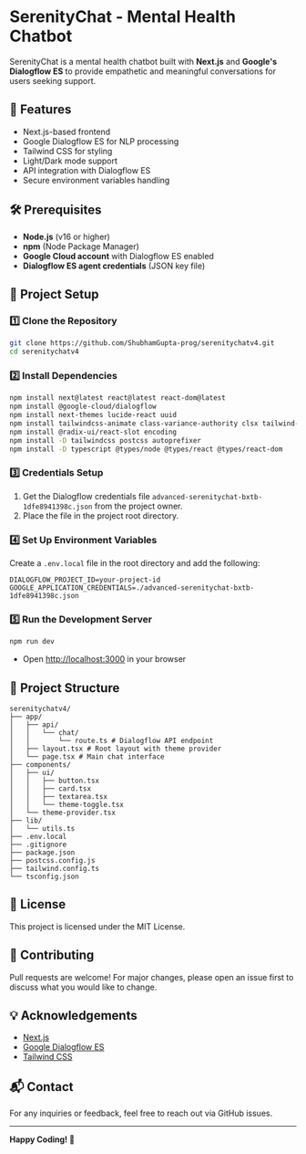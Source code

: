 # SerenityChat - Mental Health Chatbot

SerenityChat is a mental health chatbot built with **Next.js** and **Google's Dialogflow ES** to provide empathetic and meaningful conversations for users seeking support.

## 🚀 Features
- Next.js-based frontend
- Google Dialogflow ES for NLP processing
- Tailwind CSS for styling
- Light/Dark mode support
- API integration with Dialogflow ES
- Secure environment variables handling

## 🛠 Prerequisites
- **Node.js** (v16 or higher)
- **npm** (Node Package Manager)
- **Google Cloud account** with Dialogflow ES enabled
- **Dialogflow ES agent credentials** (JSON key file)

## 📌 Project Setup
### 1️⃣ Clone the Repository
```bash
git clone https://github.com/ShubhamGupta-prog/serenitychatv4.git
cd serenitychatv4
```

### 2️⃣ Install Dependencies
```bash
npm install next@latest react@latest react-dom@latest
npm install @google-cloud/dialogflow
npm install next-themes lucide-react uuid
npm install tailwindcss-animate class-variance-authority clsx tailwind-merge
npm install @radix-ui/react-slot encoding
npm install -D tailwindcss postcss autoprefixer
npm install -D typescript @types/node @types/react @types/react-dom
```

### 3️⃣ Credentials Setup
1. Get the Dialogflow credentials file `advanced-serenitychat-bxtb-1dfe8941398c.json` from the project owner.
2. Place the file in the project root directory.

### 4️⃣ Set Up Environment Variables
Create a `.env.local` file in the root directory and add the following:
```env
DIALOGFLOW_PROJECT_ID=your-project-id
GOOGLE_APPLICATION_CREDENTIALS=./advanced-serenitychat-bxtb-1dfe8941398c.json
```

### 5️⃣ Run the Development Server
```bash
npm run dev
```
- Open [http://localhost:3000](http://localhost:3000) in your browser

## 📂 Project Structure
```
serenitychatv4/
├── app/
│   ├── api/
│   │   └── chat/
│   │       └── route.ts # Dialogflow API endpoint
│   ├── layout.tsx # Root layout with theme provider
│   └── page.tsx # Main chat interface
├── components/
│   ├── ui/
│   │   ├── button.tsx
│   │   ├── card.tsx
│   │   ├── textarea.tsx
│   │   └── theme-toggle.tsx
│   └── theme-provider.tsx
├── lib/
│   └── utils.ts
├── .env.local
├── .gitignore
├── package.json
├── postcss.config.js
├── tailwind.config.ts
└── tsconfig.json
```

## 📜 License
This project is licensed under the MIT License.

## 🤝 Contributing
Pull requests are welcome! For major changes, please open an issue first to discuss what you would like to change.

## 💡 Acknowledgements
- [Next.js](https://nextjs.org/)
- [Google Dialogflow ES](https://cloud.google.com/dialogflow)
- [Tailwind CSS](https://tailwindcss.com/)

## 📬 Contact
For any inquiries or feedback, feel free to reach out via GitHub issues.

---
**Happy Coding! 🚀**
